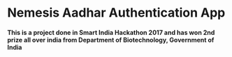 # Nemesis Aadhar Authentication App
#### This is a project done in Smart India Hackathon 2017 and has won 2nd prize all over india from Department of Biotechnology, Government of India
